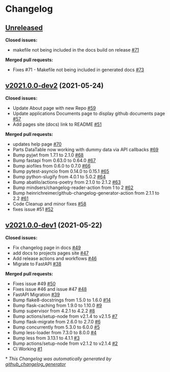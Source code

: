 # Changelog

## [Unreleased](https://github.com/madeinoz67/maker-hub/tree/HEAD)

**Closed issues:**

- makefile not being included in the docs build on release [\#71](https://github.com/madeinoz67/maker-hub/issues/71)

**Merged pull requests:**

- Fixes \#71 - Makefile not being included in generated docs [\#73](https://github.com/madeinoz67/maker-hub/pull/73)

## [v2021.0.0-dev2](https://github.com/madeinoz67/maker-hub/tree/v2021.0.0-dev2) (2021-05-24)

**Closed issues:**

- Update About page with new Repo [\#59](https://github.com/madeinoz67/maker-hub/issues/59)
- Update applications Documents page to display github documents page [\#57](https://github.com/madeinoz67/maker-hub/issues/57)
- Add pages site \(docs\) link to README [\#51](https://github.com/madeinoz67/maker-hub/issues/51)

**Merged pull requests:**

- updates help page [\#70](https://github.com/madeinoz67/maker-hub/pull/70)
- Parts DataTable now working with dummy data via API callbacks [\#69](https://github.com/madeinoz67/maker-hub/pull/69)
- Bump pyjwt from 1.7.1 to 2.1.0 [\#68](https://github.com/madeinoz67/maker-hub/pull/68)
- Bump fastapi from 0.63.0 to 0.64.0 [\#67](https://github.com/madeinoz67/maker-hub/pull/67)
- Bump aiofiles from 0.6.0 to 0.7.0 [\#66](https://github.com/madeinoz67/maker-hub/pull/66)
- Bump pytest-asyncio from 0.14.0 to 0.15.1 [\#65](https://github.com/madeinoz67/maker-hub/pull/65)
- Bump python-slugify from 4.0.1 to 5.0.2 [\#64](https://github.com/madeinoz67/maker-hub/pull/64)
- Bump abatilo/actions-poetry from 2.1.0 to 2.1.2 [\#63](https://github.com/madeinoz67/maker-hub/pull/63)
- Bump mindsers/changelog-reader-action from 1 to 2 [\#62](https://github.com/madeinoz67/maker-hub/pull/62)
- Bump heinrichreimer/github-changelog-generator-action from 2.1.1 to 2.2 [\#61](https://github.com/madeinoz67/maker-hub/pull/61)
- Code Cleanup and minor fixes [\#58](https://github.com/madeinoz67/maker-hub/pull/58)
- fixes issue \#51 [\#52](https://github.com/madeinoz67/maker-hub/pull/52)

## [v2021.0.0-dev1](https://github.com/madeinoz67/maker-hub/tree/v2021.0.0-dev1) (2021-05-22)

**Closed issues:**

- Fix changelog page in docs [\#49](https://github.com/madeinoz67/maker-hub/issues/49)
- add docs to projects pages site [\#47](https://github.com/madeinoz67/maker-hub/issues/47)
- Add release actions and workflows [\#46](https://github.com/madeinoz67/maker-hub/issues/46)
- Migrate to FastAPI [\#38](https://github.com/madeinoz67/maker-hub/issues/38)

**Merged pull requests:**

- Fixes issue \#49 [\#50](https://github.com/madeinoz67/maker-hub/pull/50)
- Fixes issue \#46 and issue \#47 [\#48](https://github.com/madeinoz67/maker-hub/pull/48)
- FastAPI Migration [\#39](https://github.com/madeinoz67/maker-hub/pull/39)
- Bump flake8-docstrings from 1.5.0 to 1.6.0 [\#14](https://github.com/madeinoz67/maker-hub/pull/14)
- Bump flask-caching from 1.9.0 to 1.10.0 [\#9](https://github.com/madeinoz67/maker-hub/pull/9)
- Bump supervisor from 4.2.1 to 4.2.2 [\#8](https://github.com/madeinoz67/maker-hub/pull/8)
- Bump actions/setup-node from v2.1.4 to v2.1.5 [\#7](https://github.com/madeinoz67/maker-hub/pull/7)
- Bump flask-migrate from 2.6.0 to 2.7.0 [\#6](https://github.com/madeinoz67/maker-hub/pull/6)
- Bump concurrently from 5.3.0 to 6.0.0 [\#5](https://github.com/madeinoz67/maker-hub/pull/5)
- Bump less-loader from 7.3.0 to 8.0.0 [\#4](https://github.com/madeinoz67/maker-hub/pull/4)
- Bump less from 3.13.1 to 4.1.1 [\#3](https://github.com/madeinoz67/maker-hub/pull/3)
- Bump actions/setup-node from v2.1.2 to v2.1.4 [\#2](https://github.com/madeinoz67/maker-hub/pull/2)
- CI Working [\#1](https://github.com/madeinoz67/maker-hub/pull/1)



\* *This Changelog was automatically generated by [github_changelog_generator](https://github.com/github-changelog-generator/github-changelog-generator)*
